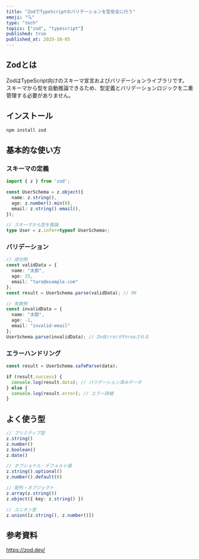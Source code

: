 ```yaml
---
title: "ZodでTypeScriptのバリデーションを型安全に行う"
emoji: "🔍"
type: "tech"
topics: ["zod", "typescript"]
published: true
published_at: 2025-10-05
---
```


## Zodとは

ZodはTypeScript向けのスキーマ宣言およびバリデーションライブラリです。
スキーマから型を自動推論できるため、型定義とバリデーションロジックを二重管理する必要がありません。

## インストール

```bash
npm install zod
```

## 基本的な使い方

### スキーマの定義

```typescript
import { z } from 'zod';

const UserSchema = z.object({
  name: z.string(),
  age: z.number().min(0),
  email: z.string().email(),
});

// スキーマから型を推論
type User = z.infer<typeof UserSchema>;
```

### バリデーション

```typescript
// 成功例
const validData = {
  name: "太郎",
  age: 25,
  email: "taro@example.com"
};
const result = UserSchema.parse(validData); // OK

// 失敗例
const invalidData = {
  name: "太郎",
  age: -1,
  email: "invalid-email"
};
UserSchema.parse(invalidData); // ZodErrorがthrowされる
```

### エラーハンドリング

```typescript
const result = UserSchema.safeParse(data);

if (result.success) {
  console.log(result.data); // バリデーション済みデータ
} else {
  console.log(result.error); // エラー詳細
}
```

## よく使う型

```typescript
// プリミティブ型
z.string()
z.number()
z.boolean()
z.date()

// オプショナル・デフォルト値
z.string().optional()
z.number().default(0)

// 配列・オブジェクト
z.array(z.string())
z.object({ key: z.string() })

// ユニオン型
z.union([z.string(), z.number()])
```

## 参考資料

https://zod.dev/

